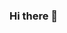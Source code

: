 ### Hi there 👋

<!--
[![Anurag's GitHub stats](https://github-readme-stats.vercel.app/api?username=ryanm2711)](https://github.com/anuraghazra/github-readme-stats)
**ryanm2711/ryanm2711** is a ✨ _special_ ✨ repository because its `README.md` (this file) appears on your GitHub profile.

Here are some ideas to get you started:

- 🔭 I’m currently working on ...
- 🌱 I’m currently learning ...
- 👯 I’m looking to collaborate on ...
- 🤔 I’m looking for help with ...
- 💬 Ask me about ...
- 📫 How to reach me: ...
- 😄 Pronouns: ...
- ⚡ Fun fact: ...
-->
